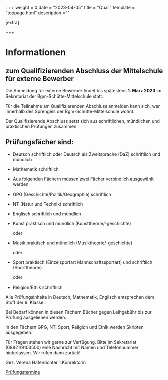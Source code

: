 +++
weight = 0
date = "2023-04-05"
title = "Quali"
template = "toppage.html"
description =""

[extra]

+++


# Informationen
## zum Qualifizierenden Abschluss der Mittelschule für externe Bewerber

Die Anmeldung für externe Bewerber findet bis spätestens **1\. März 2023** im Sekretariat der Bgm-Schütte-Mittelschule statt.

Für die Teilnahme am Qualifizierenden Abschluss anmelden kann sich, wer innerhalb des Sprengels der Bgm-Schütte-Mittelschule wohnt.

Der Qualifizierende Abschluss setzt sich aus schriftlichen, mündlichen und praktischen Prüfungen zusammen.

## Prüfungsfächer sind:


- Deutsch schriftlich oder Deutsch als Zweitsprache (DaZ) schriftlich und mündlich

- Mathematik schriftlich

- Aus folgenden Fächern müssen zwei Fächer verbindlich ausgewählt werden:

- GPG (Geschichte/Politik/Geographie) schriftlich

- NT (Natur und Technik) schriftlich

- Englisch schriftlich und mündlich

  

- Kunst praktisch und mündlich (Kunsttheorie/-geschichte)

      oder

  

- Musik praktisch und mündlich (Musiktheorie/-geschichte)

      oder

  

- Sport praktisch (Einzelsportart Mannschaftssportart) und schriftlich (Sporttheorie)

      oder


- Religion/Ethik schriftlich

Alle Prüfungsinhalte in Deutsch, Mathematik, Englisch entsprechen dem Stoff der 9. Klasse.

Bei Bedarf können in diesen Fächern Bücher gegen Leihgebühr bis zur Prüfung ausgeliehen werden.

In den Fächern GPG, NT, Sport, Religion und Ethik werden Skripten ausgegeben.

Für Fragen stehen wir gerne zur Verfügung. Bitte im Sekretariat (08821/9103500) eine Nachricht mit Namen und Telefonnummer hinterlassen. Wir rufen dann zurück!

Gez. Verena Hafenrichter 1.Konrektorin

[Prüfungstermine](/schullebenseiten/prufungstermine/#quali)   

